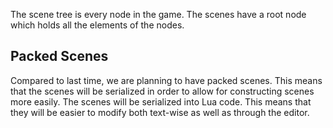 The scene tree is every node in the game. The scenes have a root node which holds all the elements of the nodes. 

## Packed Scenes
Compared to last time, we are planning to have packed scenes. This means that the scenes will be serialized in order to allow for constructing scenes more easily. The scenes will be serialized into Lua code. This means that they will be easier to modify both text-wise as well as through the editor. 